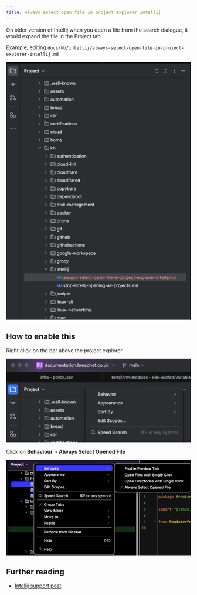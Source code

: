 ```yaml
---
title: Always select open file in project explorer Intellij
---
```


On older version of Intellij when you open a file from the search dialogue, it would expand the file in the Project tab

Example, editing `docs/kb/intellij/always-select-open-file-in-project-explorer-intellij.md`

![img.png](../../assets/intellij-example-open-file-in-finder.png)

## How to enable this

Right click on the bar above the project explorer

![img.png](../../assets/intellij-click-on-project.png)

Click on **Behaviour** > **Always Select Opened File**

![img.png](../../assets/intellij-always-select-open-file.png)

## Further reading

* [Intellij support post](https://intellij-support.jetbrains.com/hc/en-us/community/posts/13016403707666-Toggle-button-for-Always-select-opened-file-in-Project-view)
